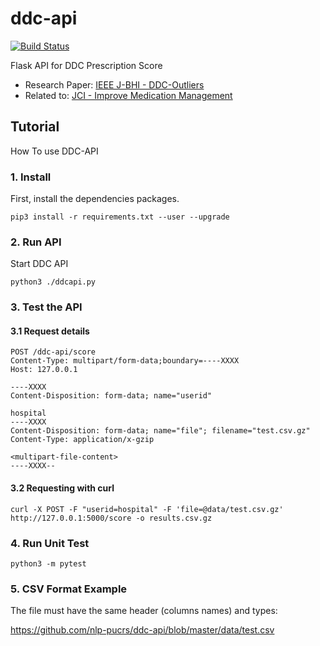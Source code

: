 ddc-api
==========
[![Build Status](https://travis-ci.org/nlp-pucrs/ddc-api.svg?branch=master)](https://travis-ci.org/nlp-pucrs/ddc-api)

Flask API for DDC Prescription Score
- Research Paper: [IEEE J-BHI - DDC-Outliers](https://ieeexplore.ieee.org/document/8340108)
- Related to: [JCI - Improve Medication Management](https://www.jointcommissioninternational.org/improve/improve-medication-management/)

Tutorial
------------

How To use DDC-API

### 1. Install

First, install the dependencies packages.
```
pip3 install -r requirements.txt --user --upgrade
```

### 2. Run API

Start DDC API
```
python3 ./ddcapi.py
```

### 3. Test the API

#### 3.1 Request details

```
POST /ddc-api/score
Content-Type: multipart/form-data;boundary=----XXXX
Host: 127.0.0.1

----XXXX
Content-Disposition: form-data; name="userid"

hospital
----XXXX
Content-Disposition: form-data; name="file"; filename="test.csv.gz"
Content-Type: application/x-gzip

<multipart-file-content>
----XXXX--
```

#### 3.2 Requesting with curl

```
curl -X POST -F "userid=hospital" -F 'file=@data/test.csv.gz' http://127.0.0.1:5000/score -o results.csv.gz
```

### 4. Run Unit Test

```
python3 -m pytest
```

### 5. CSV Format Example

The file must have the same header (columns names) and types:

https://github.com/nlp-pucrs/ddc-api/blob/master/data/test.csv
